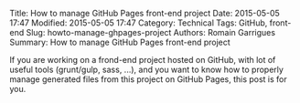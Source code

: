 Title: How to manage GitHub Pages front-end project
Date: 2015-05-05 17:47
Modified: 2015-05-05 17:47
Category: Technical
Tags: GitHub, front-end
Slug: howto-manage-ghpages-project
Authors: Romain Garrigues
Summary: How to manage GitHub Pages front-end project

If you are working on a frond-end project hosted on GitHub, with lot of useful tools (grunt/gulp, sass, ...), and you want to know how to properly manage generated files from this project on GitHub Pages, this post is for you.
